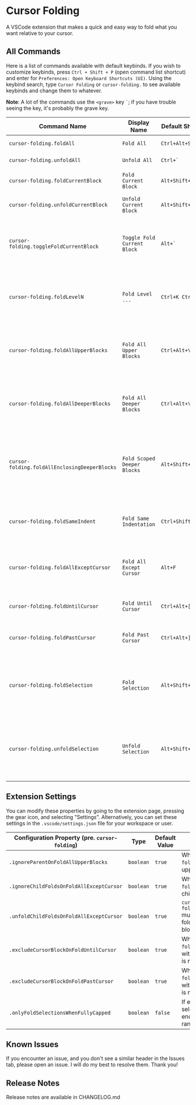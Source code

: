 # Cursor Folding

A VSCode extension that makes a quick and easy way to fold what you want relative to your cursor.

## All Commands
Here is a list of commands available with default keybinds. If you wish to customize keybinds, press `Ctrl + Shift + P` (open command list shortcut) and enter for `Preferences: Open Keyboard Shortcuts (UI)`. Using the keybind search, type `Cursor Folding` or `cursor-folding.` to see available keybinds and change them to whatever. 

**Note**: A lot of the commands use the `<grave>` key ```` ` ````; if you have trouble seeing the key, it's probably the grave key.


| Command Name                                  | Display Name                | Default Shortcut           | Description            |
|-----------------------------------------------|-----------------------------|----------------------------|------------------------|
| `cursor-folding.foldAll`                      | `Fold All`                  | ```` Ctrl+Alt+Shift+` ```` | Fold all blocks
| `cursor-folding.unfoldAll`                    | `Unfold All`                | ```` Ctrl+`           ```` | Unfold all blocks
| `cursor-folding.foldCurrentBlock`             | `Fold Current Block`        | ```` Alt+Shift+[      ```` | Folds the block the cursor is in
| `cursor-folding.unfoldCurrentBlock`           | `Unfold Current Block`      | ```` Alt+Shift+]      ```` | Unfolds the block the cursor is in
| `cursor-folding.toggleFoldCurrentBlock`       | `Toggle Fold Current Block` | ```` Alt+`            ```` | Toggles between folding and unfolding the current cursor block
| `cursor-folding.foldLevelN`                   | `Fold Level ...`            | ```` Ctrl+K Ctrl+0    ```` | Ask for a number from 1 - 9, then folds the level of that number
| `cursor-folding.foldAllUpperBlocks`           | `Fold All Upper Blocks`     | ```` Ctrl+Alt+\       ```` | Folds all blocks that are one level above the level the cursor is in
| `cursor-folding.foldAllDeeperBlocks`          | `Fold All Deeper Blocks`    | ```` Ctrl+Alt+\       ```` | Folds all blocks that are one level below the level the cursor is in
| `cursor-folding.foldAllEnclosingDeeperBlocks` | `Fold Scoped Deeper Blocks` | ```` Alt+Shift+\      ```` | Does the same thing as the command above, but constricts itself to the block the cursor is in
| `cursor-folding.foldSameIndent`               | `Fold Same Indentation`     | ```` Ctrl+Shift+`     ```` | Folds all blocks of the same level as the block the cursor is in
| `cursor-folding.foldAllExceptCursor`          | `Fold All Except Cursor`    | ```` Alt+F            ```` | Focuses the current scope by folding all other blocks
| `cursor-folding.foldUntilCursor`              | `Fold Until Cursor`         | ```` Ctrl+Alt+[       ```` | Folds all blocks above the cursor
| `cursor-folding.foldPastCursor`               | `Fold Past Cursor`          | ```` Ctrl+Alt+]       ```` | Folds all blocks below the cursor 
| `cursor-folding.foldSelection`                | `Fold Selection`            | ```` Alt+Shift+[      ```` | Folds the current selections. Can have the same keybind as `Fold Current Block`
| `cursor-folding.unfoldSelection`              | `Unfold Selection`          | ```` Alt+Shift+]      ```` | Unfolds the current selection. Can have the same keybind as `Unfold Current Block`


## Extension Settings

You can modify these properties by going to the extension page, pressing the gear icon, and selecting "Settings". Alternatively, you can set these settings in the `.vscode/settings.json` file for your workspace or user.

| Configuration Property (pre. `cursor-folding`) | Type      | Default Value | Description                                  |
|------------------------------------------------|-----------|---------------|----------------------------------------------|
| `.ignoreParentOnFoldAllUpperBlocks`            | `boolean` | `true` | When true and executing `cursor-folding.foldAllUpperBlocks`, do not fold the upper block that contains the cursor.
| `.ignoreChildFoldsOnFoldAllExceptCursor`       | `boolean` | `true` | When true and executing `cursor-folding.foldAllExceptCursor`, do not fold the child blocks containing the cursor.
| `.unfoldChildFoldsOnFoldAllExceptCursor`       | `boolean` | `true` | `cursor-folding.ignoreChildFoldsOnFoldAllExceptCursor` must be true. When true and executing cursor-folding.foldAllExceptCursor, unfolds the child blocks of the block containing the cursor.
| `.excludeCursorBlockOnFoldUntilCursor`         | `boolean` | `true` | When true and executing `cursor-folding.foldUntilCursor` and if the cursor is within a block, the block that contains the cursor is not folded.
| `.excludeCursorBlockOnFoldPastCursor`          | `boolean` | `true` | When true and executing `cursor-folding.foldPastCursor` and if the cursor is within a block, the block that contains the cursor is not folded.
| `.onlyFoldSelectionsWhenFullyCapped`           | `boolean` | `false` | If enabled, selection folding will only occur if selection fully captures both range's start and end lines. Otherwise, folding can occur if either range index meets the selection range.


## Known Issues

If you encounter an issue, and you don't see a similar header in the Issues tab, please open an issue. I will do my best to resolve them. Thank you!

## Release Notes

Release notes are available in CHANGELOG.md
